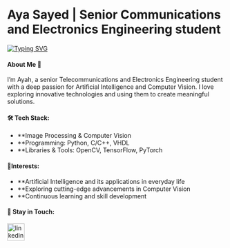 # Aya Sayed | Senior Communications and Electronics Engineering student
  [![Typing SVG](https://readme-typing-svg.demolab.com/?lines=AI+Engineer)](https://git.io/typing-svg)

#### About Me 🌟
I’m Ayah, a senior Telecommunications and Electronics Engineering student with a deep passion for Artificial Intelligence and Computer Vision. I love exploring innovative technologies and using them to create meaningful solutions.

#### 🛠 Tech Stack:
- **Image Processing & Computer Vision
- **Programming: Python, C/C++, VHDL
- **Libraries & Tools: OpenCV, TensorFlow, PyTorch

#### 🌟Interests:
- **Artificial Intelligence and its applications in everyday life
- **Exploring cutting-edge advancements in Computer Vision
- **Continuous learning and skill development

#### 🤝 Stay in Touch:
  [<img src='https://cdn.jsdelivr.net/npm/simple-icons@3.0.1/icons/linkedin.svg' alt='linkedin' height='40'>](https://www.linkedin.com/in/https://www.linkedin.com/in/aya-s-ahmed//)  
